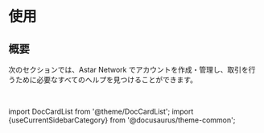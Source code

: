 # 使用

## 概要

次のセクションでは、Astar Network でアカウントを作成・管理し、取引を行うために必要なすべてのヘルプを見つけることができます。

<br/>

import DocCardList from '@theme/DocCardList';
import {useCurrentSidebarCategory} from '@docusaurus/theme-common';

<DocCardList items={useCurrentSidebarCategory().items}/>